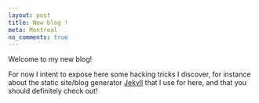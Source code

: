 ```yaml
---
layout: post
title: New blog !
meta: Montreal
no_comments: true
---
```


Welcome to my new blog!

For now I intent to expose here some hacking tricks I discover, for instance about the static site/blog generator [Jekyll](http://jekyllrb.com) that I use for here, and that you should definitely check out!